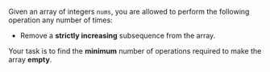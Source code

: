 Given an array of integers `nums`, you are allowed to perform the following operation any number of times:

- Remove a **strictly increasing** subsequence from the array.

Your task is to find the **minimum** number of operations required to make the array **empty**.